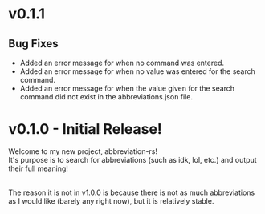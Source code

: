 # v0.1.1

## Bug Fixes

- Added an error message for when no command was entered.
- Added an error message for when no value was entered for the search command.
- Added an error message for when the value given for the search command did not exist in the abbreviations.json file.

# v0.1.0 - Initial Release!

Welcome to my new project, abbreviation-rs! <br>
It's purpose is to search for abbreviations (such as idk, lol, etc.) and output their full meaning! <br> <br>

The reason it is not in v1.0.0 is because there is not as much abbreviations as I would like (barely any right now), but it is relatively stable.
